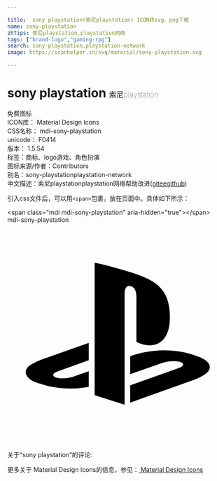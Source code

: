 ```yaml
---

title:  sony playstation(索尼playstation) ICON转svg、png下载
name: sony-playstation
zhTips: 索尼playstation,playstation网络
tags: ["brand-logo","gaming-rpg"]
search: sony-playstation,playstation-network
image: https://iconhelper.cn/svg/material/sony-playstation.svg

---
```


# sony playstation  <small style="font-size: 60%;font-weight: 100">索尼playstation</small>


<div class="detail-page">
<p>
<span><span class="badge-success badge">免费图标</span> </span>
<br/>
<span>
ICON库：
<span class="badge-secondary badge">Material Design Icons</span> 
</span>
<br/>
<span>
CSS名称：
<span class="badge-secondary badge">mdi-sony-playstation</span> 
</span>
<br/>
<span>
unicode：
<span class="badge-secondary badge">F0414</span> 
<copy-btn content='F0414' btn-title=""></copy-btn>
<copy-btn :content='String.fromCodePoint(parseInt("F0414", 16))' btn-title="复制U"></copy-btn>
</span>
<br/>
<span>
版本：
<span class="badge-secondary badge">1.5.54</span> 
</span><br/><span>标签：<span class="badge-light badge"><router-link to="/tags/brand-logo.html">商标、logo</router-link></span><span class="badge-light badge"><router-link to="/tags/gaming-rpg.html">游戏、角色扮演</router-link></span></span>
<br/>
<span>图标来源/作者：<span class="badge-light badge">Contributors</span></span> 
<br/>
<span>别名：<span class="badge-light badge">sony-playstation</span><span class="badge-light badge">playstation-network</span></span><br/><span class="zh-detail">中文描述：<span class="badge-primary badge">索尼playstation</span><span class="badge-primary badge">playstation网络</span><span class="help-link"><span>帮助改进</span>(<a href="https://gitee.com/liuwave/icon-helper/edit/master/json/material/sony-playstation.json" target="_blank" rel="noopener noreferrer">gitee</a><a href="https://github.com/liuwave/icon-helper/edit/master/json/material/sony-playstation.json" target="_blank" rel="noopener noreferrer">github</a></span>)</span><br/>
</p>
</div>
<div class="alert alert-dark">
  <i class="mdi mdi-sony-playstation mdi-48px"></i>
  <i class="mdi mdi-sony-playstation mdi-36px"></i>
  <i class="mdi mdi-sony-playstation mdi-24px"></i>
  <i class="mdi mdi-sony-playstation mdi-18px"></i>
</div>
<div>
  <p>引入css文件后，可以用<code>&lt;span&gt;</code>包裹，放在页面中。具体如下所示：    
  </p>
  <div class="alert alert-primary" style="font-size: 14px">
    &lt;span class="mdi mdi-sony-playstation" aria-hidden="true"&gt;&lt;/span&gt;
    <copy-btn content='<span class="mdi mdi-sony-playstation" aria-hidden="true"></span>'></copy-btn>
  </div>
  <div class="alert alert-secondary">
    <i class="mdi mdi-sony-playstation"
    style="font-size: 24px"
    aria-hidden="true"></i> mdi-sony-playstation
    <copy-btn content="mdi-sony-playstation" btn-title="复制图标名称"></copy-btn>
  </div>
</div>
<div id="svg" class="svg-wrap">
<svg xmlns="http://www.w3.org/2000/svg" viewBox="0 0 24 24"><path d="M9.5,4.27C10.88,4.53 12.9,5.14 14,5.5C16.75,6.45 17.69,7.63 17.69,10.29C17.69,12.89 16.09,13.87 14.05,12.89V8.05C14.05,7.5 13.95,6.97 13.41,6.82C13,6.69 12.76,7.07 12.76,7.63V19.73L9.5,18.69V4.27M13.37,17.62L18.62,15.75C19.22,15.54 19.31,15.24 18.83,15.08C18.34,14.92 17.47,14.97 16.87,15.18L13.37,16.41V14.45L13.58,14.38C13.58,14.38 14.59,14 16,13.87C17.43,13.71 19.17,13.89 20.53,14.4C22.07,14.89 22.25,15.61 21.86,16.1C21.46,16.6 20.5,16.95 20.5,16.95L13.37,19.5V17.62M3.5,17.42C1.93,17 1.66,16.05 2.38,15.5C3.05,15 4.18,14.65 4.18,14.65L8.86,13V14.88L5.5,16.09C4.9,16.3 4.81,16.6 5.29,16.76C5.77,16.92 6.65,16.88 7.24,16.66L8.86,16.08V17.77L8.54,17.83C6.92,18.09 5.2,18 3.5,17.42Z" /></svg>
</div>
<detail full-name='mdi-sony-playstation'></detail>
<div>
<p>关于“sony playstation”的评论:</p>
</div>
<Vssue title="关于“sony playstation”的评论" ></Vssue>    
<div><p>更多关于 Material Design Icons的信息，参见：<a target="_blank" href="https://iconhelper.cn/material.html"> Material Design Icons</a>
</p></div>
